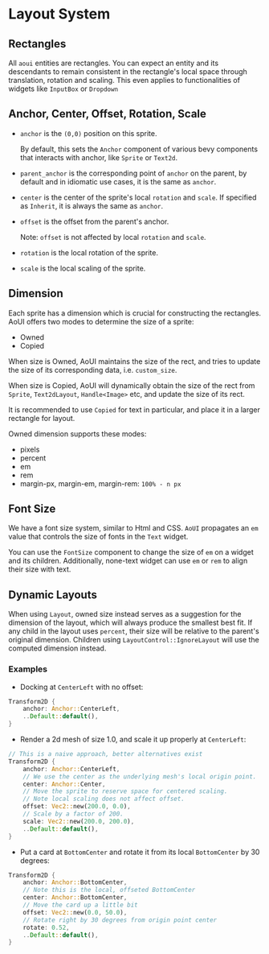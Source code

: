 # Layout System

## Rectangles

All `aoui` entities are rectangles. You can expect
an entity and its descendants to remain consistent in the rectangle's local space
through translation, rotation and scaling. This even applies
to functionalities of widgets like `InputBox` or `Dropdown`

## Anchor, Center, Offset, Rotation, Scale

* `anchor` is the `(0,0)` position on this sprite.

    By default, this sets the `Anchor` component of various bevy components
    that interacts with anchor, like `Sprite` or `Text2d`.

* `parent_anchor` is the corresponding point of `anchor` on the parent,
by default and in idiomatic use cases, it is the same as `anchor`.

* `center` is the center of the sprite's local `rotation` and `scale`.
If specified as `Inherit`, it is always the same as `anchor`.

* `offset` is the offset from the parent's anchor.

    Note: `offset` is not affected by local `rotation` and `scale`.

* `rotation` is the local rotation of the sprite.

* `scale` is the local scaling of the sprite.

## Dimension

Each sprite has a dimension which is crucial for constructing the rectangles.
AoUI offers two modes to determine the size of a sprite:

* Owned
* Copied

When size is Owned, AoUI maintains the size of the rect, and tries to update the size of
its corresponding data, i.e. `custom_size`.

When size is Copied, AoUI will dynamically obtain the size of the rect from `Sprite`, `Text2dLayout`,
`Handle<Image>` etc, and update the size of its rect.

It is recommended to use `Copied` for text in particular,
and place it in a larger rectangle for layout.

Owned dimension supports these modes:

* pixels
* percent
* em
* rem
* margin-px, margin-em, margin-rem: `100% - n px`

## Font Size

We have a font size system, similar to Html and CSS.
`AoUI` propagates an `em` value that controls the size
of fonts in the `Text` widget.

You can use the `FontSize` component to change the size of
`em` on a widget and its children.
Additionally, none-text widget can use `em` or `rem` to align their size with text.

## Dynamic Layouts

When using `Layout`, owned size instead serves as a suggestion for the dimension
of the layout, which will always produce the smallest best fit.
If any child in the layout uses `percent`,
their size will be relative to the parent's original dimension.
Children using `LayoutControl::IgnoreLayout` will use the computed dimension instead.

### Examples

* Docking at `CenterLeft` with no offset:

```rust
Transform2D {
    anchor: Anchor::CenterLeft,
    ..Default::default(),
}
```

* Render a 2d mesh of size 1.0,
and scale it up properly at `CenterLeft`:

```rust
// This is a naive approach, better alternatives exist
Transform2D {
    anchor: Anchor::CenterLeft,
    // We use the center as the underlying mesh's local origin point.
    center: Anchor::Center,
    // Move the sprite to reserve space for centered scaling.
    // Note local scaling does not affect offset.
    offset: Vec2::new(200.0, 0.0),
    // Scale by a factor of 200.
    scale: Vec2::new(200.0, 200.0),
    ..Default::default(),
}
```

* Put a card at `BottomCenter`
and rotate it from its local `BottomCenter`  by 30 degrees:

```rust
Transform2D {
    anchor: Anchor::BottomCenter,
    // Note this is the local, offseted BottomCenter
    center: Anchor::BottomCenter,
    // Move the card up a little bit
    offset: Vec2::new(0.0, 50.0),
    // Rotate right by 30 degrees from origin point center
    rotate: 0.52,
    ..Default::default(),
}
```